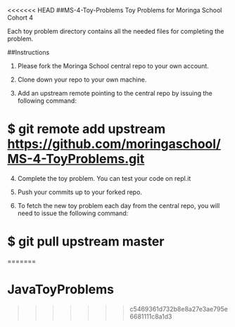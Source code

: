 <<<<<<< HEAD
##MS-4-Toy-Problems
  Toy Problems for Moringa School Cohort 4

  Each toy problem directory contains all the needed files for completing the problem.

##Instructions
  1) Please fork the Moringa School central repo to your own account.

  2) Clone down your repo to your own machine.

  3) Add an upstream remote pointing to the central repo by issuing the following command:

  # $ git remote add upstream https://github.com/moringaschool/MS-4-ToyProblems.git

  4) Complete the toy problem. You can test your code on repl.it

  5) Push your commits up to your forked repo.

  6) To fetch the new toy problem each day from the central repo, you will need to issue the following command:

  # $ git pull upstream master
=======
# JavaToyProblems
>>>>>>> c5469361d732b8e8a27e3ae795e6681111c8a1d3

